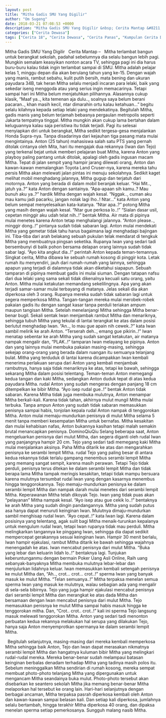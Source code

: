 ```yaml
---
layout: post
title: "Mitha Gadis SMU Yang Digilir"
author: "Om Sugeng"
date: 2018-03-21 07:08:53 +0000
description: "Mitha Gadis SMU Yang Digilir &nbsp; Cerita Mantap &#8211;\u00a0 \u00a0Mitha terlambat bangun untuk berangkat sekolah, padahal sebelumnya dia selalu bangun lebih pagi. Mungkin semalam keasyikan nonton acara TV,..."
categories: ["Cerita Dewasa"]
tags: ["Cerita 18", "Cerita Dewasa", "Cerita Panas", "Kumpulan Cerita Dewasa"]
---
```



Mitha Gadis SMU Yang Digilir
&nbsp;
Cerita Mantap &#8211;   Mitha terlambat bangun untuk berangkat sekolah, padahal sebelumnya dia selalu bangun lebih pagi. Mungkin semalam keasyikan nonton acara TV, sehingga pagi ini dia harus buru-buru kalau tidak ingin terlambat sampai di SMU. Mitha adalah pelajar kelas 1, minggu depan dia akan berulang tahun yang ke-15.
Dengan wajah yang manis, rambut sebahu, kulit putih bersih, mata bening dan ukuran payudara 34B, tak heran Mitha selalu menjadi incaran para lelaki, baik yang sekedar iseng menggoda atau yang serius ingin memacarinya. Tetapi sampai hari ini Mitha belum menjatuhkan pilihannya.
Alasannya cukup klasik, “Maaf ya.., kita temenan aja dulu.., soalnya saya belum berani pacaran.., khan masih kecil, ntar dimarahin ortu kalau ketahuan…” begitu selalu kilahnya kepada setiap lelaki yang mendekatinya.
Begitulah Mitha, gadis manis yang belum terjamah bebasnya pergaulan metropolis seperti Jakarta tempatnya tinggal. Mitha mungkin akan cukup lama bertahan dalam keluguannya kalau saja peristiwa itu tidak terjadi.
Pagi itu selesai menyiapkan diri untuk berangkat, Mitha sedikit tergesa-gesa menjalankan Honda Supra-nya. Tanpa disadarinya dari kejauhan tiga pasang mata mulai mengintainya. Anton (25 tahun) mahasiswa salah satu PTS yang pernah ditolak cintanya oleh Mita, hari itu mengajak dua rekannya (Iwan dan Tejo) yang terkenal bejat untuk memberi pelajaran buat Mitha, karena Anton yang playboy paling pantang untuk ditolak, apalagi oleh gadis ingusan macam Mitha.
Tepat di jalan sempit yang hampir jarang dilewati orang, Anton dan kawan-kawan memalangkan Toyota Land Cruser-nya, karena mereka tahu persis Mitha akan melewati jalan pintas ini menuju sekolahnya. Sedikit kaget melihat mobil menghadang jalannya, Mitha gugup dan terjatuh dari motornya. Anton yang berada di dalam mobil beranjak keluar.
“Hai Mit.., jatuh ya..?” kata Anton dengan santainya.
“Apa-apaan sih kamu..? Mau bunuh aku ya..?” hardik Mitha dengan wajah kesal.
“Nggak.., cuman aku mau kamu jadi pacarku, jangan nolak lagi lho..! Ntar…” kata Anton yang belum sempat menyelesaikan kata-katanya.
“Ntar apa..?” potong Mitha yang masih dengan wajah kesal.
“Ntar gue perkosa lo..!”
“Sialan dasar usil, cepetan minggir aku udah telat nih..!” bentak Mitha.
Air mata di pipinya mulai menetes karena Anton tetap menghalangi jalannya.
“Anton please.., minggir dong..!” pintanya sudah tidak sabaran lagi.
Anton mulai mendekati Mitha yang gemetar tidak tahu harus bagaimana lagi menghadapi bajingan ini. Tiba-tiba dari arah belakang sebuah pukulan telak mendarat di tengkuk Mitha yang membuatnya pingsan seketika. Rupanya Iwan yang sedari tadi bersembunyi di balik pohon bersama delapan orang lainnya sudah tidak sabar lagi.
“Ayo kita angkut dia..!” perintah Anton kepada teman-temannya.
Singkat cerita, Mitha dibawa ke sebuah rumah kosong di pinggir kota. Letak rumah itu menyendiri, jauh dari rumah-rumah yang lainnya, sehingga apapun yang terjadi di dalamnya tidak akan diketahui siapapun.
Sebuah tamparan di pipinya membuat gadis ini mulai siuman. Dengan tatapan nafsu dari dua lelaki yang sama sekali tidak dikenalnya kecuali satu orang, yaitu Anton. Mitha mulai ketakutan memandang sekelilingnya. Apa yang akan terjadi samar-samar mulai terbayang di matanya. Jelas sekali dia akan diperkosa oleh 3 orang. Rupanya mereka sudah tidak sabaran lagi untuk segera memperkosa Mitha. Tangan-tangan mereka mulai merobek-robek pakaian gadis itu dengan sangat kasar tanpa perduli teriakan ampum maupun tangisan Mitha.
Setelah menelanjangi Mitha sehingga Mitha benar-benar bugil. Sekali sentak Iwan menjambak rambut Mitha dan menariknya, sehingga tubuh Mitha yang tekulai di lantai terangkat ke atas dalam posisi berlutut menghadap Iwan.
“An.., lo mau gue apain nih cewek..?” kata Iwan sambil melirik ke arah Anton.
“Terserah deh.., emang gue pikirin..!”
Iwan menatap sebentar ke arah Mitha yang sudah sangat ketakutan, air matanya nampak mengalir dan, “PLAK..!” tamparan Iwan melayang ke pipinya.
Anton dan yang lainnya mulai membuka pakaian masing-masing, sehingga sekejap orang-orang yang berada dalam ruangan itu semuanya telanjang bulat. Mitha yang terduduk di lantai karena dicampakkan Iwan kembali menerima perlakuan serupa dari Anton yang kembali menjambak rambutnya, hanya saja tidak menariknya ke atas, tetapi ke bawah, sehingga sekarang Mitha dalam posisi telentang. Teman-teman Anton memegangi kedua tangan dan kaki Mitha, sedangkan Anton duduk tepat di atas kedua payudara Mitha. rudal Anton yang sudah mengeras dengan panjang 18 cm ditempelkan ke bibir Mitha.
“Ayo isep rudal gue..!” bentak Anton tidak sabaran.
Karena Mitha tidak juga membuka mulutnya, Anton menampar Mitha berkali-kali. Karena tidak tahan, akhirnya mulut mungil Mitha mulai terbuka. Tanpa ampun Anton yang sudah tidak sabaran memasukkan penisnya sampai habis, tonjolan kepala rudal Anton nampak di tenggorokan Mitha. Anton mulai memaju-mundurkan penisnya di mulut Mitha selama 5 menit tanpa memberi kesempatan Mitha untuk bernafas. Mitha kesakitan dan mulai kehabisan nafas, Anton bukannya kasihan tetapi malah semakin brutal menancapkan penisnya. DominoQiuQiu
Selang beberapa saat, Anton mengeluarkan penisnya dari mulut Mitha, dan segera diganti oleh rudal Iwan yang panjangnya hampir 20 cm. Tejo yang sedari tadi memegang kaki Mitha mulai menjalankan aksinya. Paha Mitha ditarik ke atas dan mengarahkan penisnya ke serambi lempit Mitha. rudal Tejo yang paling besar di antara kedua rekannya tidak terlalu gampang menembus serambi lempit Mitha yang memang sangat sempit, karena masih perawan. Tetapi Tejo tidak perduli, penisnya terus ditekan ke dalam serambi lempit Mitha dan tidak berapa lama Mitha tampak meringis kesakitan, tetapi tidak mampu bersuara karena mulutnya tersumbat rudal Iwan yang dengan kasarnya menembus hingga tenggorokannya.
Tejo memaju-mundurkan penisnya ke dalam serambi lempit Mitha dan nampak darah mulai menetes dari serambi lempit Mitha. Keperawanan Mitha telah dikoyak Tejo. Iwan yang tidak puas akan “pelayanan” Mitha nampak kesal.
“Ayo isep atau gue cekik lo..!” bentaknya ke arah Mitha yang sudah dingin pandangannya.
Mitha yang sudah putus asa hanya dapat menuruti keinginan Iwan. Mulutnya dimaju-mundurkan sambil menghisap rudal Iwan.
“Ayo cepat..!” kata Iwan lagi.
Karena dalam posisinya yang telentang, agak sulit bagi Mitha menaik-turunkan kepalanya untuk mengulum rudal Iwan, tetapi Iwan rupanya tidak mau perduli. Mitha melingkarkan tangannya ke pinggang Iwan, sehingga dia dapat sedikit mempercepat gerakannya sesuai keinginan Iwan.
Hampir 30 menit berlalu, Iwan hampir ejakulasi, rambut Mitha ditarik ke bawah sehingga wajahnya menengadah ke atas. Iwan mencabut penisnya dari mulut Mitha.
“Buka yang lebar dan keluarin lidah lo..!” bentaknya lagi.
Tunjukan keberuntunganmu dengan bermain Poker Uang Asli Online, Raih uang sebanyak-banyaknya
Mitha membuka mulutnya lebar-lebar dan menjulurkan lidahnya keluar. Iwan memasukkan kembali setengah penisnya ke mulut Mitha dan, “Ah.., crot… crot… crot..!” sperma Iwan yang banyak masuk ke mulut Mitha.
“Telan semuanya..!”
Mitha terpaksa menelan semua sperma Iwan yang masuk ke mulutnya, walau sebagian ada yang mengalir di sela-sela bibirnya.
Tejo yang juga hampir ejakulasi mencabut penisnya dari serambi lempit Mitha dan merangkat ke atas dada Mitha dan bersamaan dengan Iwan mencabut penisnya dari mulut Mitha. Tejo memasukkan penisnya ke mulut Mitha sampai habis masuk hingga ke tenggorokan mitha.
Dan, “Crot.. crot.. crot..!” kali ini sperma Tejo langsung masuk melewati tenggorokan Mitha.
Anton yang sedari tadi menonton perbuatan kedua rekannya melakukan hal serupa yang dilakukan Tejo, hanya saja Anton menyemprotkan spermanya ke dalam serambi lempit Mitha.
&nbsp;

&nbsp;
Begitulah selanjutnya, masing-masing dari mereka kembali memperkosa Mitha sehingga baik Anton, Tejo dan Iwan dapat merasakan nikmatnya serambi lempit Mitha dan hangatnya kuluman bibir Mitha yang melingkari rudal-rudal mereka. Mereka benar-benar sudah melampaui batasan keinginan berbalas denadam terhadap Mitha yang tadinya masih polos itu.
Sebelum meninggalkan Mitha sendirian di rumah kosong, mereka sempat membuat photo-photo telanjang Mitha yang dipergunakan untuk mengancam Mitha seandainya buka mulut. Photo-photo tersebut akan disebarkan ke seantero sekolah Mitha jika memang benar-benar Mitha melaporkan hal tersebut ke orang lain.
Hari-hari selanjutnya dengan berbagai ancaman, Mitha terpaksa pasrah diperkosa kembali oleh Anton dan kawan-kawan sampai belasan kali. Dan setiap kali diperkosa, jumlahnya selalu bertambah, hingga terakhir Mitha diperkosa 40 orang, dan dipaksa menelan sperma setiap pemerkosanya. Sungguh malang nasib Mitha.
